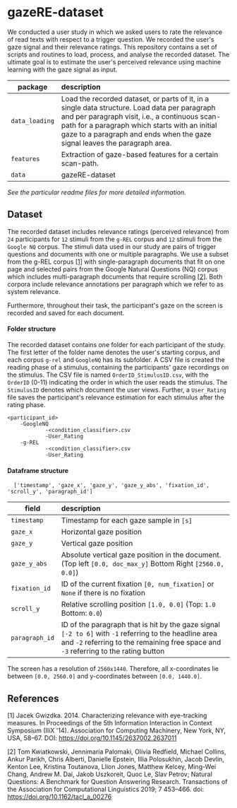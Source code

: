 # gazeRE-dataset



We conducted a user study in which we asked users to rate the relevance of read texts with respect to a trigger question. 
We recorded the user's gaze signal and their relevance ratings. 
This repository contains a set of scripts and routines to load, process, and analyse the recorded dataset.
The ultimate goal is to estimate the user's perceived relevance using machine learning with the gaze signal as input.

| package | description |
| ------- | :---------- |
| `data_loading` | Load the recorded dataset, or parts of it, in a single data structure. Load data per paragraph and per paragraph visit, i.e., a continuous scan-path for a paragraph which starts with an initial gaze to a paragraph and ends when the gaze signal leaves the paragraph area. |
| `features` | Extraction of gaze-based features for a certain scan-path. |
| `data` | gazeRE-dataset | 

*See the particular readme files for more detailed information.*

## Dataset
The recorded dataset includes relevance ratings (perceived relevance) from `24` participants for `12` stimuli from the `g-REL` corpus and `12` stimuli from the `Google NQ` corpus. 
The stimuli data used in our study are pairs of trigger questions and documents with one or multiple paragraphs.
We use a subset from the g-REL corpus [[1]](#1) with single-paragraph documents that fit on one page and selected pairs from the Google Natural Questions (NQ) corpus which includes multi-paragraph documents that require scrolling [[2]](#2).
Both corpora include relevance annotations per paragraph which we refer to as system relevance.

Furthermore, throughout their task, the participant's gaze on the screen is recorded and saved for each document.



####  Folder structure
The recorded dataset contains one folder for each participant of the study. The first letter of the folder name denotes the user's starting corpus, and each corpus `g-rel` and `GoogleNQ` has its subfolder. 
A CSV file is created the reading phase of a stimulus, containing the participants' gaze recordings on the stimulus.
The CSV file is named  `OrderID_StimulusID.csv`, with the `OrderID` (0-11) indicating the order in which the user reads the stimulus. The `StimulusID` denotes which document the user views.
Further, a `User_Rating` file saves the participant's relevance estimation for each stimulus after the rating phase.

    <participant_id>
        -GoogleNQ
                -<condition_classifier>.csv
                -User_Rating
        -g-REL
                -<condition_classifier>.csv
                -User_Rating


#### Dataframe structure
      ['timestamp', 'gaze_x', 'gaze_y', 'gaze_y_abs', 'fixation_id', 'scroll_y', 'paragraph_id']
| field | description |
| ------- | :---------- | 
| `timestamp` | Timestamp for each gaze sample in `[s]` |
| `gaze_x` | Horizontal gaze position |
| `gaze_y` | Vertical gaze position |
| `gaze_y_abs` | Absolute vertical gaze position in the document. (Top left `[0.0, doc_max_y]` Bottom Right `[2560.0, 0.0]`) |
| `fixation_id` | ID of the current fixation `[0, num_fixation]`  or `None` if there is no fixation|
| `scroll_y` | Relative scrolling position `[1.0, 0.0]` (Top: `1.0` Bottom: `0.0`) |
| `paragraph_id` | ID of the paragraph that is hit by the gaze signal `[-2 to 6]` with `-1` referring to the headline area and `-2` referring to the remaining free space and `-3` referring to the rating button|

The screen has a resolution of `2560x1440`. Therefore, all x-coordinates lie between `[0.0, 2560.0]` and y-coordinates between `[0.0, 1440.0]`. 

    
## References
<a id="1">[1]</a> 
Jacek Gwizdka. 2014. Characterizing relevance with eye-tracking measures. In Proceedings of the 5th Information Interaction in Context Symposium (IIiX '14). Association for Computing Machinery, New York, NY, USA, 58–67. DOI: https://doi.org/10.1145/2637002.2637011

<a id="2">[2]</a> 
Tom Kwiatkowski, Jennimaria Palomaki, Olivia Redfield, Michael Collins, Ankur Parikh, Chris Alberti, Danielle Epstein, Illia Polosukhin, Jacob Devlin, Kenton Lee, Kristina Toutanova, Llion Jones, Matthew Kelcey, Ming-Wei Chang, Andrew M. Dai, Jakob Uszkoreit, Quoc Le, Slav Petrov; Natural Questions: A Benchmark for Question Answering Research. Transactions of the Association for Computational Linguistics 2019; 7 453–466. doi: https://doi.org/10.1162/tacl_a_00276
